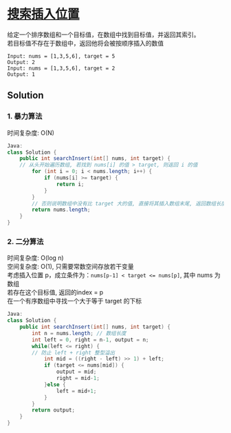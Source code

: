 # [搜索插入位置](https://leetcode-cn.com/problems/search-insert-position/)

给定一个排序数组和一个目标值，在数组中找到目标值，并返回其索引。   
若目标值不存在于数组中，返回他将会被按顺序插入的数值    
```
Input: nums = [1,3,5,6], target = 5
Output: 2
Input: nums = [1,3,5,6], target = 2
Output: 1
```

## Solution 

### 1. 暴力算法
时间复杂度: O(N)
```Java
Java:
class Solution {
    public int searchInsert(int[] nums, int target) {
    // 从头开始遍历数组, 若找到 nums[i] 的值 > target, 则返回 i 的值
        for (int i = 0; i < nums.length; i++) {
            if (nums[i] >= target) {
                return i;
            }
        }
        // 否则说明数组中没有比 target 大的值, 直接将其插入数组末尾, 返回数组长度
        return nums.length;
    }
}
```

### 2. 二分算法
时间复杂度: O(log n)    
空间复杂度: O(1), 只需要常数空间存放若干变量   
考虑插入位置 p，成立条件为：```nums[p-1] < target <= nums[p]```, 其中 nums 为数组   
若存在这个目标值, 返回的index = p    
在一个有序数组中寻找一个大于等于 target 的下标 
```Java
Java:
class Solution {
    public int searchInsert(int[] nums, int target) {
        int n = nums.length; // 数组长度
        int left = 0, right = n-1, output = n; 
        while(left <= right) {
        // 防止 left + right 整型溢出
            int mid = ((right - left) >> 1) + left;
            if (target <= nums[mid]) {
                output = mid;
                right = mid-1;
            }else {
                left = mid+1;
            }
        }
        return output;
    }
}
```
